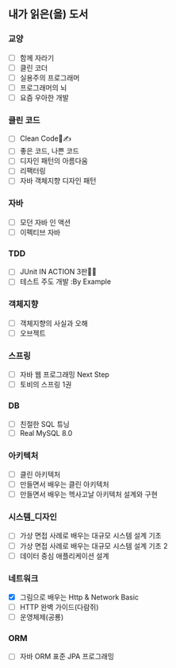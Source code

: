 ## 내가 읽은(을) 도서

### 교양
- [ ] 함께 자라기
- [ ] 클린 코더
- [ ] 실용주의 프로그래머
- [ ] 프로그래머의 뇌
- [ ] 요즘 우아한 개발

### 클린 코드
- [ ] Clean Code📖✍️
- [ ] 좋은 코드, 나쁜 코드
- [ ] 디자인 패턴의 아름다움
- [ ] 리팩터링
- [ ] 자바 객체지향 디자인 패턴

### 자바
- [ ] 모던 자바 인 액션
- [ ] 이펙티브 자바

### TDD
- [ ] JUnit IN ACTION 3판📖🏃
- [ ] 테스트 주도 개발 :By Example

### 객체지향
- [ ] 객체지향의 사실과 오해
- [ ] 오브젝트

### 스프링
- [ ] 자바 웹 프로그래밍 Next Step
- [ ] 토비의 스프링 1권

### DB
- [ ] 친절한 SQL 튜닝
- [ ] Real MySQL 8.0

### 아키텍처
- [ ] 클린 아키텍처
- [ ] 만들면서 배우는 클린 아키텍처
- [ ] 만들면서 배우는 헥사고날 아키텍처 설계와 구현

### 시스템_디자인
- [ ] 가상 면접 사례로 배우는 대규모 시스템 설계 기초
- [ ] 가상 면접 사례로 배우는 대규모 시스템 설계 기초 2
- [ ] 데이터 중심 애플리케이션 설계

### 네트워크
- [x] 그림으로 배우는 Http & Network Basic
- [ ] HTTP 완벽 가이드(다람쥐)
- [ ] 운영체제(공룡)

### ORM
- [ ] 자바 ORM 표준 JPA 프로그래밍
